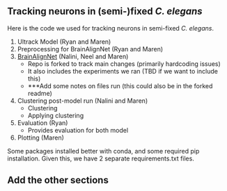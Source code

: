 ## Tracking neurons in (semi-)fixed _C. elegans_
Here is the code we used for tracking neurons in semi-fixed _C. elegans_.

1. Ultrack Model (Ryan and Maren)
2. Preprocessing for BrainAlignNet (Ryan and Maren)
3. [BrainAlignNet](https://github.com/nalinir/BrainAlignNet/tree/main) (Nalini, Neel and Maren)
   * Repo is forked to track main changes (primarily hardcoding issues)
   * It also includes the experiments we ran (TBD if we want to include this)
   * ***Add some notes on files run (this could also be in the forked readme)
5. Clustering post-model run (Nalini and Maren)
   * Clustering
   * Applying clustering
6. Evaluation (Ryan)
   * Provides evaluation for both model
7. Plotting (Maren)
  
Some packages installed better with conda, and some required pip installation. Given this, we have 2 separate requirements.txt files.

## Add the other sections
